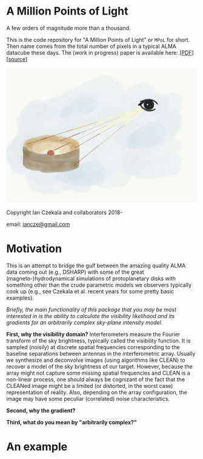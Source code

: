# A Million Points of Light
A few orders of magnitude more than a thousand.

This is the code repository for "A Million Points of Light" or ``MPoL`` for short. Then name comes from the total number of pixels in a typical ALMA datacube these days. The (work in progress) paper is available here: [[PDF](https://v2.overleaf.com/project/5bdafa78941fc514888e7548/output/output.pdf?compileGroup=priority&clsiserverid=clsi-pre-emp-kx7q&popupDownload=true)] [[source](https://github.com/iancze/million-points-of-tex)]

![Logo](logo.png)

Copyright Ian Czekala and collaborators 2018-

email: iancze@gmail.com


# Motivation

This is an attempt to bridge the gulf between the amazing quality ALMA data coming out (e.g., DSHARP) with some of the great (magneto-)hydrodynamical simulations of protoplanetary disks with something other than the crude parametric models we observers typically cook up (e.g., see Czekala et al. recent years for some pretty basic examples).

*Briefly, the main functionality of this package that you may be most interested in is the ability to calculate the visibility likelihood and its gradients for an arbitrarily complex sky-plane intensity model.*

**First, why the visibility domain?** Interferometers measure the Fourier transform of the sky brightness, typically called the visibility function. It is sampled (noisily) at discrete spatial frequencies corresponding to the baseline separations between antennas in the interferometric array. Usually we synthesize and deconvolve images (using algorithms like CLEAN) to recover a model of the sky brightness of our target. However, because the array might not capture some missing spatial frequencies and CLEAN is a non-linear process, one should always be cognizant of the fact that the CLEANed image might be a limited (or distorted, in the worst case) representation of reality. Also, depending on the array configuration, the image may have some peculiar (correlated) noise characteristics.


**Second, why the gradient?**

**Third, what do you mean by "arbitrarily complex?"**


# An example
